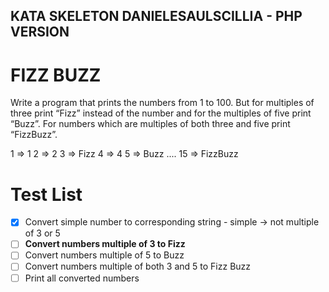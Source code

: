 ## KATA SKELETON DANIELESAULSCILLIA - PHP VERSION

# FIZZ BUZZ
Write a program that prints the numbers from 1 to 100. 
But for multiples of three print “Fizz” instead of the number 
and for the multiples of five print “Buzz”. 
For numbers which are multiples of both three and five print “FizzBuzz”.

1 => 1
2 => 2
3 => Fizz
4 => 4
5 => Buzz
....
15 => FizzBuzz



# Test List

- [x] Convert simple number to corresponding string - simple -> not multiple of 3 or 5
- [ ] **Convert numbers multiple of 3 to Fizz**
- [ ] Convert numbers multiple of 5 to Buzz
- [ ] Convert numbers multiple of both 3 and 5 to Fizz Buzz
- [ ] Print all converted numbers